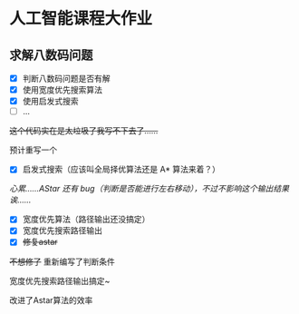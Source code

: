 # 人工智能课程大作业
## 求解八数码问题
- [x] 判断八数码问题是否有解
- [x] 使用宽度优先搜索算法
- [x] 使用启发式搜索
- [ ] ...

~~这个代码实在是太垃圾了我写不下去了……~~

预计重写一个

- [x] 启发式搜索（应该叫全局择优算法还是 A* 算法来着？）

*心累……AStar 还有 bug（判断是否能进行左右移动），不过不影响这个输出结果诶……*

- [x] 宽度优先算法（路径输出还没搞定）
- [x] 宽度优先搜索路径输出
- [x] ~~修复astar~~

~~不想修了~~
重新编写了判断条件

宽度优先搜索路径输出搞定~

改进了Astar算法的效率


